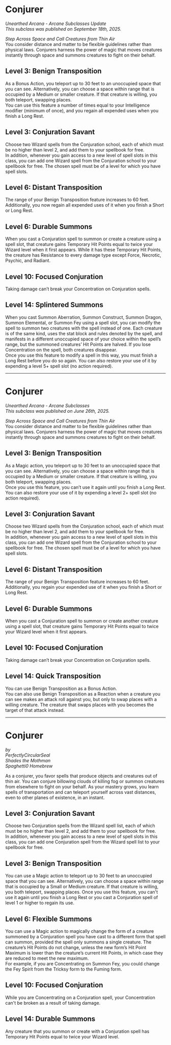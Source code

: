 # Conjurer
*Unearthed Arcana - Arcane Subclasses Update*  
*This subclass was published on September 18th, 2025.*  

*Step Across Space and Call Creatures from Thin Air*  
You consider distance and matter to be flexible guidelines rather than physical laws. Conjurers harness the power of magic that moves creatures instantly through space and summons creatures to fight on their behalf.

## Level 3: Benign Transposition
As a Bonus Action, you teleport up to 30 feet to an unoccupied space that you can see. Alternatively, you can choose a space within range that is occupied by a Medium or smaller creature. If that creature is willing, you both teleport, swapping places.  
You can use this feature a number of times equal to your Intelligence modifier (minimum of once), and you regain all expended uses when you finish a Long Rest.

## Level 3: Conjuration Savant
Choose two Wizard spells from the Conjuration school, each of which must be no higher than level 2, and add them to your spellbook for free.  
In addition, whenever you gain access to a new level of spell slots in this class, you can add one Wizard spell from the Conjuration school to your spellbook for free. The chosen spell must be of a level for which you have spell slots.

## Level 6: Distant Transposition
The range of your Benign Transposition feature increases to 60 feet. Additionally, you now regain all expended uses of it when you finish a Short or Long Rest.

## Level 6: Durable Summons
When you cast a Conjuration spell to summon or create a creature using a spell slot, that creature gains Temporary Hit Points equal to twice your Wizard level when it first appears. While it has these Temporary Hit Points, the creature has Resistance to every damage type except Force, Necrotic, Psychic, and Radiant.

## Level 10: Focused Conjuration
Taking damage can’t break your Concentration on Conjuration spells.

## Level 14: Splintered Summons
When you cast Summon Aberration, Summon Construct, Summon Dragon, Summon Elemental, or Summon Fey using a spell slot, you can modify the spell to summon two creatures with the spell instead of one. Each creature is of the same kind, uses the stat block and rules denoted by the spell, and manifests in a different unoccupied space of your choice within the spell’s range, but the summoned creatures’ Hit Points are halved. If you lose Concentration on the spell, both creatures disappear.  
Once you use this feature to modify a spell in this way, you must finish a Long Rest before you do so again. You can also restore your use of it by expending a level 5+ spell slot (no action required).

---

# Conjurer
*Unearthed Arcana - Arcane Subclasses*  
*This subclass was published on June 26th, 2025.*  

*Step Across Space and Call Creatures from Thin Air*  
You consider distance and matter to be flexible guidelines rather than physical laws. Conjurers harness the power of magic that moves creatures instantly through space and summons creatures to fight on their behalf.

## Level 3: Benign Transposition
As a Magic action, you teleport up to 30 feet to an unoccupied space that you can see. Alternatively, you can choose a space within range that is occupied by a Medium or smaller creature. If that creature is willing, you both teleport, swapping places.  
Once you use this feature, you can’t use it again until you finish a Long Rest. You can also restore your use of it by expending a level 2+ spell slot (no action required).

## Level 3: Conjuration Savant
Choose two Wizard spells from the Conjuration school, each of which must be no higher than level 2, and add them to your spellbook for free.  
In addition, whenever you gain access to a new level of spell slots in this class, you can add one Wizard spell from the Conjuration school to your spellbook for free. The chosen spell must be of a level for which you have spell slots.

## Level 6: Distant Transposition
The range of your Benign Transposition feature increases to 60 feet. Additionally, you regain your expended use of it when you finish a Short or Long Rest.

## Level 6: Durable Summons
When you cast a Conjuration spell to summon or create another creature using a spell slot, that creature gains Temporary Hit Points equal to twice your Wizard level when it first appears.

## Level 10: Focused Conjuration
Taking damage can’t break your Concentration on Conjuration spells.

## Level 14: Quick Transposition
You can use Benign Transposition as a Bonus Action.  
You can also use Benign Transposition as a Reaction when a creature you can see makes an attack roll against you, but only to swap places with a willing creature. The creature that swaps places with you becomes the target of that attack instead.

---

# Conjurer
*by*  
*PerfectlyCircularSeal*  
*Shades the Mothman*  
*Spaghetti0 Homebrew*  

As a conjurer, you favor spells that produce objects and creatures out of thin air. You can conjure billowing clouds of killing fog or summon creatures from elsewhere to fight on your behalf. As your mastery grows, you learn spells of transportation and can teleport yourself across vast distances, even to other planes of existence, in an instant.

## Level 3: Conjuration Savant
Choose two Conjuration spells from the Wizard spell list, each of which must be no higher than level 2, and add them to your spellbook for free.  
In addition, whenever you gain access to a new level of spell slots in this class, you can add one Conjuration spell from the Wizard spell list to your spellbook for free.

## Level 3: Benign Transposition
You can use a Magic action to teleport up to 30 feet to an unoccupied space that you can see. Alternatively, you can choose a space within range that is occupied by a Small or Medium creature. If that creature is willing, you both teleport, swapping places. Once you use this feature, you can't use it again until you finish a Long Rest or you cast a Conjuration spell of level 1 or higher to regain its use.

## Level 6: Flexible Summons
You can use a Magic action to magically change the form of a creature summoned by a Conjuration spell you have cast to a different form that spell can summon, provided the spell only summons a single creature. The creature’s Hit Points do not change, unless the new form’s Hit Point Maximum is lower than the creature’s current Hit Points, in which case they are reduced to meet the new maximum.  
For example, if you are Concentrating on Summon Fey, you could change the Fey Spirit from the Tricksy form to the Fuming form.

## Level 10: Focused Conjuration
While you are Concentrating on a Conjuration spell, your Concentration can't be broken as a result of taking damage.

## Level 14: Durable Summons
Any creature that you summon or create with a Conjuration spell has Temporary Hit Points equal to twice your Wizard level.
